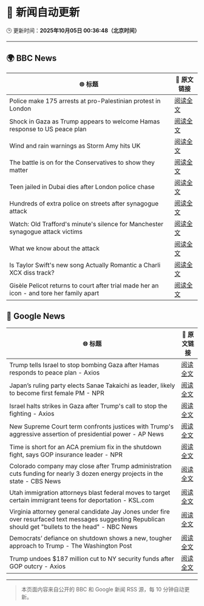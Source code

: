 # 🧠 新闻自动更新

🕒 更新时间：**2025年10月05日 00:36:48（北京时间）**

---

## 🌍 BBC News

| 🌐 标题 | 🔗 原文链接 |
|--------|-------------|
| Police make 175 arrests at pro-Palestinian protest in London | [阅读全文](https://www.bbc.com/news/articles/ceq2e9x19g8o?at_medium=RSS&at_campaign=rss) |
| Shock in Gaza as Trump appears to welcome Hamas response to US peace plan | [阅读全文](https://www.bbc.com/news/articles/c15k199j1x3o?at_medium=RSS&at_campaign=rss) |
| Wind and rain warnings as Storm Amy hits UK | [阅读全文](https://www.bbc.com/news/articles/c0lky9nn948o?at_medium=RSS&at_campaign=rss) |
| The battle is on for the Conservatives to show they matter | [阅读全文](https://www.bbc.com/news/articles/c864dzn827xo?at_medium=RSS&at_campaign=rss) |
| Teen jailed in Dubai dies after London police chase | [阅读全文](https://www.bbc.com/news/articles/c3e7yyjw77qo?at_medium=RSS&at_campaign=rss) |
| Hundreds of extra police on streets after synagogue attack | [阅读全文](https://www.bbc.com/news/articles/crkj50gd217o?at_medium=RSS&at_campaign=rss) |
| Watch: Old Trafford's minute's silence for Manchester synagogue attack victims | [阅读全文](https://www.bbc.com/news/videos/c89dnyz95k0o?at_medium=RSS&at_campaign=rss) |
| What we know about the attack | [阅读全文](https://www.bbc.com/news/articles/cd63p1djgd7o?at_medium=RSS&at_campaign=rss) |
| Is Taylor Swift's new song Actually Romantic a Charli XCX diss track? | [阅读全文](https://www.bbc.com/news/articles/ckg24xvyzxwo?at_medium=RSS&at_campaign=rss) |
| Gisèle Pelicot returns to court after trial made her an icon - and tore her family apart | [阅读全文](https://www.bbc.com/news/articles/cvg4l80gz7eo?at_medium=RSS&at_campaign=rss) |

## 📰 Google News

| 🌐 标题 | 🔗 原文链接 |
|--------|-------------|
| Trump tells Israel to stop bombing Gaza after Hamas responds to peace plan - Axios | [阅读全文](https://news.google.com/rss/articles/CBMif0FVX3lxTE1vUzN3NUNhdW5KdGZNLW0tdndmRk0tU3p3aDhxMkdHLW84YVJCTGR0RnFvTl8zVHNLU090NTBfMEpzN3JFbUQ1VERoV1phR1RRX1g0QXhnWmk3ektQTFdNZFBDcm8ydERPWVI3U01vaGZfMHR5cy1jTm5qV1NYLVE?oc=5) |
| Japan’s ruling party elects Sanae Takaichi as leader, likely to become first female PM - NPR | [阅读全文](https://news.google.com/rss/articles/CBMinAFBVV95cUxNaDZBOGt6YlJaMEhQWTkzbF8zX3ktbGVBbDhiaTJPZ0JFMTJsWUxRajk2M3ZNWVoyV2hiWGY2R2h2YWRjY2l0RE5lOWJpbWM4d1ZTWkhqN1ctenppdnFSRllZbHdWbFVJcFNIMDdSdzl2THB1dHoyTHNheEw5VHhVZk5ZU3gyUnYtUHdwR3VVMXZYdGNIdGh0M3laNkg?oc=5) |
| Israel halts strikes in Gaza after Trump's call to stop the fighting - Axios | [阅读全文](https://news.google.com/rss/articles/CBMiggFBVV95cUxOV0l0eW1melhVdVBTd3BVdGpMeXFIWkpYY0h3a19KWVFYY0tjblFidFA5T3UtLXR4SEVZMTZLT2RFdDdXaTR3Qm9sNllIcHVXYmh2emVSNHFDSW1vX3QxdjRLWnNyTmtnM1NDc3RzSi10YjFVRUFzMmxhTm5yQ3ctQzJR?oc=5) |
| New Supreme Court term confronts justices with Trump's aggressive assertion of presidential power - AP News | [阅读全文](https://news.google.com/rss/articles/CBMitwFBVV95cUxNemxSRmxoOS1SSzRNeDhIT3FvelV6OFAwb2phWHNNazRXemJ1M25NT0xQZEdSTkpBdXhLWUxEZ3U2VWlJd0F0MC1XbDZZQ0ppeVRKSElMenNHQ2tRbjFrLTktQnpEaWx6Z0xubXNkaHdWQ05kUkFGQzBUb3c4NEtoUVI5S0NWanNKY0ZfTU5uYURUdGJRNDd6WG02UVBnM1ZCZWdDYU1PLS1HUWk1a1B4b3JtUkxuTTg?oc=5) |
| Time is short for an ACA premium fix in the shutdown fight, says GOP insurance leader - NPR | [阅读全文](https://news.google.com/rss/articles/CBMivwFBVV95cUxPVnNvczBfUDkxSFRaYU9LVk5ab0lkei1nWC1CZExZUFdNTW9xR2xZdThEOWNHb1ozUUJRYVl6aEU1bVVuX3c0eW0tbi1tVC1kSWxvOWdLVUhwY3hoTjlwZWJsSDJNUHdYaWtSMmpIM2J5bGNJeTlBVzdXVE85cXdQUEZOVGhUYlhYcFU3OFBYS1BMbHVqaG9adzJHNWZaVGh5TWNoN0wwM3M1ZzJPMy1xVXVjZHQ4cTdJaU1mcWNuUQ?oc=5) |
| Colorado company may close after Trump administration cuts funding for nearly 3 dozen energy projects in the state - CBS News | [阅读全文](https://news.google.com/rss/articles/CBMiigFBVV95cUxQMHA0SGZ6OVppSzJTQnlTT1I1RFktMUZmWk9oZGhDT2FvLVZ6eG5lNmNxb1ViTmd2a3ZLYm1RSDFLQk5lS2tiWDFKNl9UcHduLV8wVXZVY3BJamprQjFPeDZkU0RmeHFYUGZoVTYtRkNEc0lwRUdFQUpnQTBxa3o4NVdUcVJsb21haGc?oc=5) |
| Utah immigration attorneys blast federal moves to target certain immigrant teens for deportation - KSL.com | [阅读全文](https://news.google.com/rss/articles/CBMizgFBVV95cUxPemNmRTZYZFgySjQ1am5QUC0wUWUwSEhKSlJwbHFFZE80M0Z6T0dEbTh2YnJCbThpMk9kZ3ktbnBYZkJFeFg5czJ2aG1JaXRRRjNEUGhBUEc2cExjZEp5YV85LXQtZXFjWjJ3ZE4xdndnbVRsbW10QUhrUmxWRnRjUW45UGNodEEzNmdUSGpoUmNUenp2TmJmdkFORU1YajY2b09sQ2hReklwSThOUlNZb3ZMRGdNUG1DRGpwVmVVRTI0N0ZZaVRTcTJxR3FGUQ?oc=5) |
| Virginia attorney general candidate Jay Jones under fire over resurfaced text messages suggesting Republican should get "bullets to the head" - NBC News | [阅读全文](https://news.google.com/rss/articles/CBMiwgFBVV95cUxQa0lHcGtONm1xS0paanF2MV9mV1ZWWTM1OFFBc0FHOW1QdlFEQS1TbHpMZG45eUVmTldDc0ctRzVLTDA1UGFlREZqQnQ5S1I4TUZrM3hCeUJJOVFQMVJDb2x1ZDNlY1BISW8waUNrekdONG1GaHAzaXFiWVVfdGZUaVk1bFpydUxRamcxRXdfQ2x3Rmh3b1I4Y25DYk9FSFc5eHZwMVA3RXBWcHRGcW1RSFZYMGpRRGQtRl9WaW1LcUVrUdIBVkFVX3lxTE1UdkV2dXFaa2w1bjRzX01ISVZCUE1udUt4cTNIWVhFU29SUFZEQm9TWU1qOV9CMWFhQ1Y5UkZ5akExeWNqY2kxZlNIbmJNMDIwTFNXb0x3?oc=5) |
| Democrats’ defiance on shutdown shows a new, tougher approach to Trump - The Washington Post | [阅读全文](https://news.google.com/rss/articles/CBMijwFBVV95cUxOeFlIal9SVEw0RzNQY0xUNWRGMW52VUQzNXZsQy1iZFZvclJ0UmxMYy1neVNfX3VTVVdObTNXNTJYX1VuWlRJTEcxaTFBT0ZYcjBYUmJNVWxkSkVmSExfQloxR0lxc0lLcjJuVld4T2Y2SkR6djB0WVJKU2NrWVgzRWgwWlZMaTMwZ2lmdUYwdw?oc=5) |
| Trump undoes $187 million cut to NY security funds after GOP outcry - Axios | [阅读全文](https://news.google.com/rss/articles/CBMijAFBVV95cUxPN1FaZ0h3bVI3MVdrOTBYQkNiS3F1Rkh2ek1sT0pwN3FtUXViNjlEWThiVWpYTk9NcmVVSDYyeHFsdWV0T3Zwc3Fac1RENUFucnE5RnJrcTh4aGpRVXJYRGV6U1V3NVBfZjRzMElNNUZQTnRkTkFxd3NQYkRsMVlKOThDVU5IMDhRUXN4eQ?oc=5) |

---
> 本页面内容来自公开的 BBC 和 Google 新闻 RSS 源，每 10 分钟自动更新。